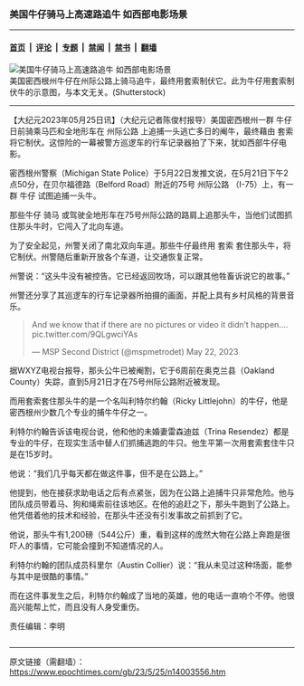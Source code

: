 ### 美国牛仔骑马上高速路追牛 如西部电影场景

---

#### [首页](../../../..?n14003556) &nbsp;|&nbsp; [评论](../../../../../epoch-comment?n14003556) &nbsp;|&nbsp; [专题](../../../../../epoch-special?n14003556) &nbsp;|&nbsp; [禁闻](../../../../../epoch-news?n14003556) &nbsp;|&nbsp; [禁书](../../../../../books?n14003556) &nbsp;|&nbsp; [翻墙](https://github.com/gfw-breaker/nogfw/blob/master/README.md?n14003556)


<div><img alt="美国牛仔骑马上高速路追牛 如西部电影场景" class="attachment-djy_600_400 size-djy_600_400 wp-post-image" src="https://i.epochtimes.com/assets/uploads/2023/05/id14003564-shutterstock_1298083348-600x400.jpg"/>
<div class="caption">
 美国密西根州牛仔在州际公路上骑马追牛，最终用套索制伏它。此为牛仔用套索制伏牛的示意图，与本文无关。(Shutterstock)
</div></div><hr/><div class="post_content" id="artbody" itemprop="articleBody">
 <!-- article content begin -->
 <p>
  【大纪元2023年05月25日讯】（大纪元记者陈俊村报导）美国密西根州一群
  <ok href="https://www.epochtimes.com/gb/tag/%E7%89%9B%E4%BB%94.html">
   牛仔
  </ok>
  日前骑乘马匹和全地形车在
  <ok href="https://www.epochtimes.com/gb/tag/%E5%B7%9E%E9%99%85%E5%85%AC%E8%B7%AF.html">
   州际公路
  </ok>
  上追捕一头逃亡多日的阉牛，最终藉由
  <ok href="https://www.epochtimes.com/gb/tag/%E5%A5%97%E7%B4%A2.html">
   套索
  </ok>
  将它制伏。这惊险的一幕被警方巡逻车的行车记录器拍了下来，犹如西部牛仔电影。
 </p>
 <p>
  密西根州警察（Michigan State Police）于5月22日发推文说，在5月21日下午2点50分，在贝尔福德路（Belford Road）附近的75号
  <ok href="https://www.epochtimes.com/gb/tag/%E5%B7%9E%E9%99%85%E5%85%AC%E8%B7%AF.html">
   州际公路
  </ok>
  （I-75）上，有一群
  <ok href="https://www.epochtimes.com/gb/tag/%E7%89%9B%E4%BB%94.html">
   牛仔
  </ok>
  试图追捕一头牛。
 </p>
 <p>
  那些牛仔
  <ok href="https://www.epochtimes.com/gb/tag/%E9%AA%91%E9%A9%AC.html">
   骑马
  </ok>
  或驾驶全地形车在75号州际公路的路肩上追那头牛，当他们试图抓住那头牛时，它闯入了北向车道。
 </p>
 <p>
  为了安全起见，州警关闭了南北双向车道。那些牛仔最终用
  <ok href="https://www.epochtimes.com/gb/tag/%E5%A5%97%E7%B4%A2.html">
   套索
  </ok>
  套住那头牛，将它制伏。州警随后重新开放各个车道，让交通恢复正常。
 </p>
 <p>
  州警说：“这头牛没有被控告。它已经返回牧场，可以跟其他牲畜诉说它的故事。”
 </p>
 <p>
  州警还分享了其巡逻车的行车记录器所拍摄的画面，并配上具有乡村风格的背景音乐。
 </p>
 <blockquote class="twitter-tweet">
  <p dir="ltr" lang="en">
   And we know that if there are no pictures or video it didn’t happen….
   <ok href="https://t.co/9QLgwciYAs">
    pic.twitter.com/9QLgwciYAs
   </ok>
  </p>
  <p>
   — MSP Second District (@mspmetrodet)
   <ok href="https://twitter.com/mspmetrodet/status/1660684295390806017?ref_src=twsrc%5Etfw">
    May 22, 2023
   </ok>
  </p>
 </blockquote>
 <p>
  <p>
   据WXYZ电视台报导，那头公牛已被阉割，它于6周前在奥克兰县（Oakland County）失踪，直到5月21日才在75号州际公路附近被发现。
  </p>
  <p>
   而用套索套住那头牛的是一个名叫利特尔约翰（Ricky Littlejohn）的牛仔，他是密西根州少数几个专业的捕牛牛仔之一。
  </p>
  <p>
   利特尔约翰告诉该电视台说，他和他的未婚妻雷森迪兹（Trina Resendez）都是专业的牛仔，在现实生活中替人们抓捕逃跑的牛只。他生平第一次用套索套住牛只是在15岁时。
  </p>
  <p>
   他说：“我们几乎每天都在做这件事，但不是在公路上。”
  </p>
  <p>
   他提到，他在接获求助电话之后有点紧张，因为在公路上追捕牛只非常危险。他与团队成员带着马、狗和绳索前往该地区。在他的追赶之下，那头牛跑到了公路上。他凭借着他的技术和经验，在那头牛还没有引发事故之前抓到了它。
  </p>
  <p>
   他说，那头牛有1,200磅（544公斤）重，看到这样的庞然大物在公路上奔跑是很吓人的事情，它可能会撞到不知道情况的人。
  </p>
  <p>
   利特尔约翰的团队成员科里尔（Austin Collier）说：“我从未见过这种场面，能参与其中是很酷的事情。”
  </p>
  <p>
   而在这件事发生之后，利特尔约翰成了当地的英雄，他的电话一直响个不停。他很高兴能帮上忙，而且没有人身受重伤。
  </p>
  <p>
   责任编辑：李明
  </p>
  <!-- article content end -->
  <div id="below_article_ad">
  </div>
 </p>
</div>


<img src='http://gfw-breaker.win/epoch-news/pages/ncid1078160/n14003556.md' width='0px' height='0px'/>

---

原文链接（需翻墙）：https://www.epochtimes.com/gb/23/5/25/n14003556.htm